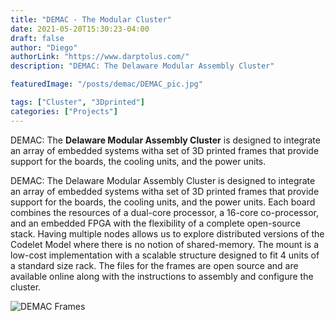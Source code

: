 ```yaml
---
title: "DEMAC - The Modular Cluster"
date: 2021-05-20T15:30:23-04:00
draft: false
author: "Diego"
authorLink: "https://www.darptolus.com/"
description: "DEMAC: The Delaware Modular Assembly Cluster"

featuredImage: "/posts/demac/DEMAC_pic.jpg"

tags: ["Cluster", "3Dprinted"]
categories: ["Projects"]
---
```


DEMAC: The **Delaware Modular Assembly Cluster** is designed to integrate an array of embedded systems witha set of 3D printed frames that provide support for the boards, the cooling units, and the power units.

<!--more-->

DEMAC: The Delaware Modular Assembly Cluster is designed to integrate an array of embedded systems witha set of 3D printed frames that provide support for the boards, the cooling units, and the power units. Each board combines the resources of a dual-core processor, a 16-core co-processor, and an embedded FPGA with the flexibility of a complete open-source stack. Having multiple nodes allows us to explore distributed versions of the Codelet Model where there is no notion of shared-memory. The mount is a low-cost implementation with a scalable structure designed to fit 4 units of a standard size rack. The files for the frames are open source and are available online along with the instructions to assembly and configure the cluster.

![DEMAC Frames](/posts/demac/DEMAC_frames.png "DEMAC Frames")

